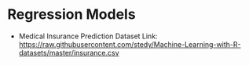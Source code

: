 # Regression Models 

* Medical Insurance Prediction
  Dataset Link: https://raw.githubusercontent.com/stedy/Machine-Learning-with-R-datasets/master/insurance.csv
